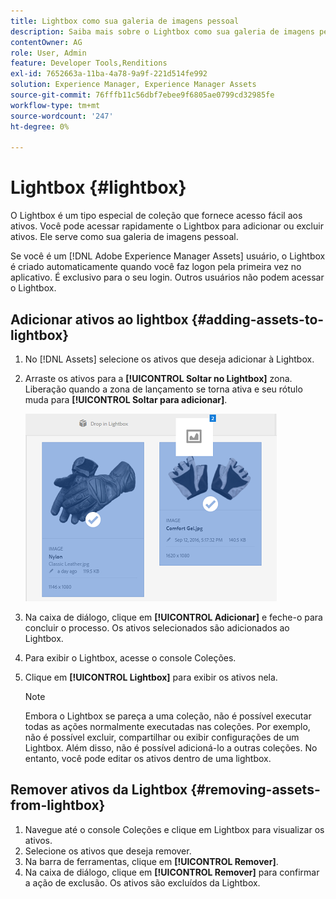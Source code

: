 ```yaml
---
title: Lightbox como sua galeria de imagens pessoal
description: Saiba mais sobre o Lightbox como sua galeria de imagens pessoal no Adobe Experience Manager Assets].
contentOwner: AG
role: User, Admin
feature: Developer Tools,Renditions
exl-id: 7652663a-11ba-4a78-9a9f-221d514fe992
solution: Experience Manager, Experience Manager Assets
source-git-commit: 76fffb11c56dbf7ebee9f6805ae0799cd32985fe
workflow-type: tm+mt
source-wordcount: '247'
ht-degree: 0%

---
```


# Lightbox {#lightbox}

O Lightbox é um tipo especial de coleção que fornece acesso fácil aos ativos. Você pode acessar rapidamente o Lightbox para adicionar ou excluir ativos. Ele serve como sua galeria de imagens pessoal.

Se você é um [!DNL Adobe Experience Manager Assets] usuário, o Lightbox é criado automaticamente quando você faz logon pela primeira vez no aplicativo. É exclusivo para o seu login. Outros usuários não podem acessar o Lightbox.

## Adicionar ativos ao lightbox {#adding-assets-to-lightbox}

1. No [!DNL Assets] selecione os ativos que deseja adicionar à Lightbox.
1. Arraste os ativos para a **[!UICONTROL Soltar no Lightbox]** zona. Liberação quando a zona de lançamento se torna ativa e seu rótulo muda para **[!UICONTROL Soltar para adicionar]**.

   ![add_to_lightbox](assets/add_to_lightbox.png)

1. Na caixa de diálogo, clique em **[!UICONTROL Adicionar]** e feche-o para concluir o processo. Os ativos selecionados são adicionados ao Lightbox.
1. Para exibir o Lightbox, acesse o console Coleções.
1. Clique em **[!UICONTROL Lightbox]** para exibir os ativos nela.

   >[!NOTE]
   >
   >Embora o Lightbox se pareça a uma coleção, não é possível executar todas as ações normalmente executadas nas coleções. Por exemplo, não é possível excluir, compartilhar ou exibir configurações de um Lightbox. Além disso, não é possível adicioná-lo a outras coleções. No entanto, você pode editar os ativos dentro de uma lightbox.

## Remover ativos da Lightbox {#removing-assets-from-lightbox}

1. Navegue até o console Coleções e clique em Lightbox para visualizar os ativos.
1. Selecione os ativos que deseja remover.
1. Na barra de ferramentas, clique em **[!UICONTROL Remover]**.
1. Na caixa de diálogo, clique em **[!UICONTROL Remover]** para confirmar a ação de exclusão. Os ativos são excluídos da Lightbox.
